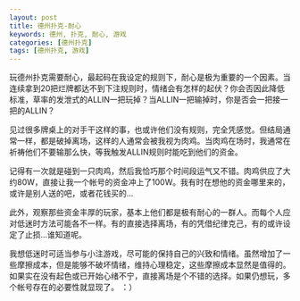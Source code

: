```yaml
---
layout: post
title: 德州扑克-耐心
keywords: 德州, 扑克, 耐心, 游戏
categories: [德州扑克]
tags: [德州扑克, 游戏]
---
```

玩德州扑克需要耐心，最起码在我设定的规则下，耐心是极为重要的一个因素。当连续拿到20把烂牌都达不到下注规则时，情绪会有怎样的起伏？你会否因此降低标准，草率的发泄式的ALLIN一把玩掉？当ALLIN一把输掉时，你是否会一把接一把的ALLIN？

见过很多牌桌上的对手干这样的事，也或许他们没有规则，完全凭感觉。但结局通常一样，都是破掉离场，这样的人通常会被我视为肉鸡。当肉鸡在场时，我通常在祈祷他们不要输那么快，等我触发ALLIN规则时能吃到他们的资金。
<!-- more -->
记得有一次就是碰到一只肉鸡，然后我恰巧那个时间段运气又不错。肉鸡供应了大约80W，直接让我一个帐号的资金冲上了100W。我有时在想他的资金哪里来的，或许是别人送的吧，或者花钱买的...

此外，观察那些资金丰厚的玩家，基本上他们都是极有耐心的一群人。而每个人应对低迷时方法可能各不一样。有的直接选择离场，有的凭借纪律克己，有的或许设定了止损...谁知道呢。

我想低迷时可适当参与小注游戏，尽可能的保持自己的兴致和情绪。虽然增加了一些摩擦成本，但是能够不破坏情绪，维持心理稳定，这些摩擦成本显然是值得的。如果实在没有起色或已开始心绪不宁，直接离场是个不错的选择。如果仍想玩，多个帐号存在的必要性就显现了。 ：）